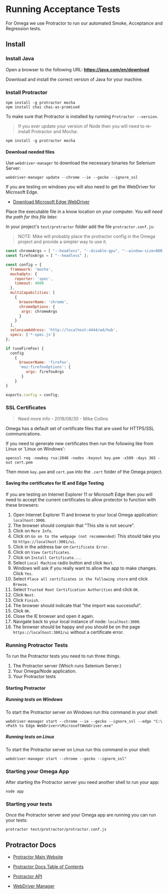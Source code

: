 # Running Acceptance Tests

For Omega we use Protractor to run our automated Smoke, Acceptance and Regression tests.

## Install

### Install Java

Open a browser to the following URL: **https://java.com/en/download**

Download and install the correct version of Java for your machine.

### Install Protractor

```
npm install -g protractor mocha
npm install chai chai-as-promised
```

To make sure that Protractor is installed by running `Protractor --version`.

> If you ever update your version of Node then you will need to re-install Protractor and Mocha: 
```
npm install -g protractor mocha
```

#### Download needed files

Use `webdriver-manager` to download the necessary binaries for Selenium Server: 

```
webdriver-manager update --chrome --ie --gecko --ignore_ssl
```

If you are testing on windows you will also need to get the WebDriver for Microsoft Edge.

* [Download Microsoft Edge WebDriver](https://developer.microsoft.com/en-us/microsoft-edge/tools/webdriver) 

Place the executable file in a know location on your computer. _You will need the path for this file later._

In your project's `test/protractor` folder add the file `protractor.conf.js`:

> NOTE: Mike will probably place the protractor config in the Omega project and provide a simpler way to use it.

```js
const chromeArgs = [ "--headless", "--disable-gpu", "--window-size=800,600" ];
const firefoxArgs = [ "--headless" ];

const config = {
  framework: 'mocha',
  mochaOpts: {
    reporter: 'spec',
    timeout: 4000
  },
  multiCapabilities: [
    {
      browserName: 'chrome',
      chromeOptions: {
       args: chromeArgs 
      }
    }
  ],
  seleniumAddress: 'http://localhost:4444/wd/hub',
  specs: ['*-spec.js']
};

if (useFireFox) {
  config
    {
      browserName: 'firefox',
      'moz:firefoxOptions': {
         args: firefoxArgs
       }
    }
}

exports.config = config;
```

### SSL Certificates

> Need more info - 2018/08/30 - Mike Collins

Omega has a default set of certificate files that are used for HTTPS/SSL communications.

If you need to generate new certificates then run the following like from Linux or 'Linux on Windows':

```
openssl req -newkey rsa:2048 -nodes -keyout key.pem -x509 -days 365 -out cert.pem
```

Then move `key.pem` and `cert.pem` into the `.cert` folder of the Omega project.

#### Saving the certificates for IE and Edge Testing

If you are testing on Internet Explorer 11 or Microsoft Edge then you will need to accept the current certificates to allow protector to function with these browsers:

1. Open Internet Explorer 11 and browse to your local Omega application: `localhost:3000`.
1. The browser should complain that "This site is not secure".
1. Click on `More Info`.
1. Click on `Go on to the webpage (not recommended)` This should take you to `https://localhost:3001/ui`.
1. Click in the address bar on `Certificate Error`.
1. Click on `View Certificates`.
1. Click on `Install Certificate...`.
1. Select `Local Machine` radio button and click `Next`.
1. Windows will ask if you really want to allow the app to make changes. Click `Yes`.
1. Select `Place all certificates in the following store` and click `Browse`.
1. Select `Trusted Root Certification Authorities` and click `OK`.
1. Click `Next`.
1. Click `Finish`.
1. The browser should indicate that "the import was successful".
1. Click `OK`.
1. Close the IE browser and open it again.
1. Navigate back to your local instance of node: `localhost:3000`.
1. The browser should be happy and you should be on the page `https://localhost:3001/ui` without a certificate error.

### Running Protractor Tests

To run the Protractor tests you need to run three things.

1. The Protractor server (Which runs Selenium Server.)
2. Your Omega/Node application.
3. Your Protractor tests

#### Starting Protractor 

##### Running tests on Windows

To start the Protractor server on Windows run this command in your shell:

```
webdriver-manager start --chrome --ie --gecko --ignore_ssl --edge "C:\<Path to Edge WebDriver>\MicrosoftWebDriver.exe"
```

##### Running tests on Linux

To start the Protractor server on Linux run this command in your shell:

```
webdriver-manager start --chrome --gecko --ignore_ssl"
```

### Starting your Omega App

After starting the Protractor server you need another shell to run your app:

```
node app
```

### Starting your tests

Once the Protractor server and your Omega app are running you can run your tests:

```
protractor test/protractor/protractor.conf.js
```

## Protractor Docs

* [Protractor Main Website](https://www.protractortest.org)
* [Protractor Docs Table of Contents](https://www.protractortest.org/#/toc)
* [Protractor API](http://www.protractortest.org/#/api)

* [WebDriver Manager](https://github.com/angular/webdriver-manager/blob/master/README.md)

